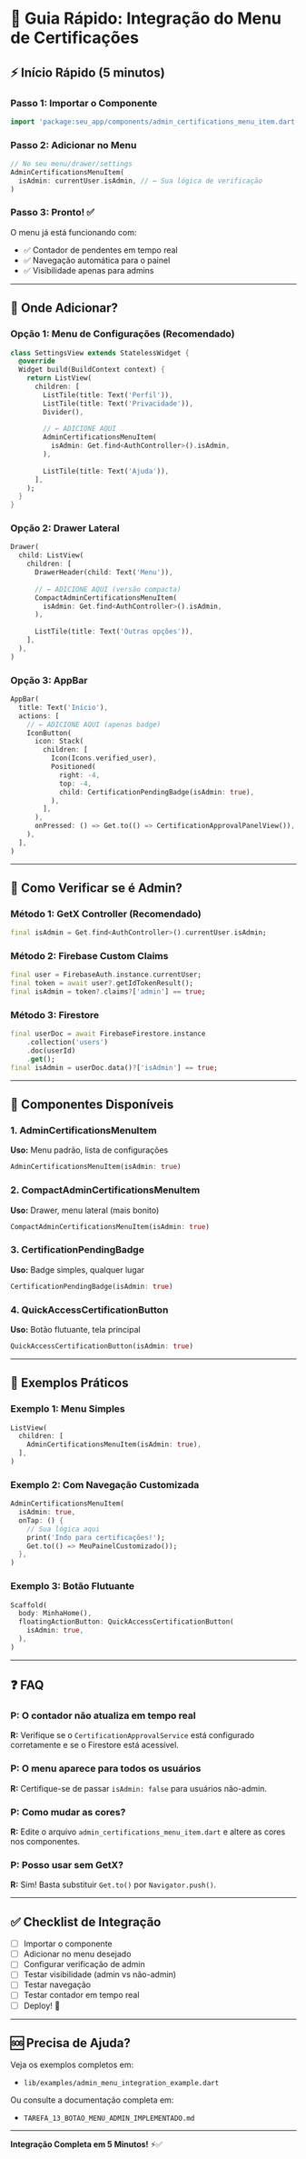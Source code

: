 # 🚀 Guia Rápido: Integração do Menu de Certificações

## ⚡ Início Rápido (5 minutos)

### Passo 1: Importar o Componente

```dart
import 'package:seu_app/components/admin_certifications_menu_item.dart';
```

### Passo 2: Adicionar no Menu

```dart
// No seu menu/drawer/settings
AdminCertificationsMenuItem(
  isAdmin: currentUser.isAdmin, // ← Sua lógica de verificação
)
```

### Passo 3: Pronto! ✅

O menu já está funcionando com:
- ✅ Contador de pendentes em tempo real
- ✅ Navegação automática para o painel
- ✅ Visibilidade apenas para admins

---

## 📍 Onde Adicionar?

### Opção 1: Menu de Configurações (Recomendado)

```dart
class SettingsView extends StatelessWidget {
  @override
  Widget build(BuildContext context) {
    return ListView(
      children: [
        ListTile(title: Text('Perfil')),
        ListTile(title: Text('Privacidade')),
        Divider(),
        
        // ← ADICIONE AQUI
        AdminCertificationsMenuItem(
          isAdmin: Get.find<AuthController>().isAdmin,
        ),
        
        ListTile(title: Text('Ajuda')),
      ],
    );
  }
}
```

### Opção 2: Drawer Lateral

```dart
Drawer(
  child: ListView(
    children: [
      DrawerHeader(child: Text('Menu')),
      
      // ← ADICIONE AQUI (versão compacta)
      CompactAdminCertificationsMenuItem(
        isAdmin: Get.find<AuthController>().isAdmin,
      ),
      
      ListTile(title: Text('Outras opções')),
    ],
  ),
)
```

### Opção 3: AppBar

```dart
AppBar(
  title: Text('Início'),
  actions: [
    // ← ADICIONE AQUI (apenas badge)
    IconButton(
      icon: Stack(
        children: [
          Icon(Icons.verified_user),
          Positioned(
            right: -4,
            top: -4,
            child: CertificationPendingBadge(isAdmin: true),
          ),
        ],
      ),
      onPressed: () => Get.to(() => CertificationApprovalPanelView()),
    ),
  ],
)
```

---

## 🔐 Como Verificar se é Admin?

### Método 1: GetX Controller (Recomendado)

```dart
final isAdmin = Get.find<AuthController>().currentUser.isAdmin;
```

### Método 2: Firebase Custom Claims

```dart
final user = FirebaseAuth.instance.currentUser;
final token = await user?.getIdTokenResult();
final isAdmin = token?.claims?['admin'] == true;
```

### Método 3: Firestore

```dart
final userDoc = await FirebaseFirestore.instance
    .collection('users')
    .doc(userId)
    .get();
final isAdmin = userDoc.data()?['isAdmin'] == true;
```

---

## 🎨 Componentes Disponíveis

### 1. AdminCertificationsMenuItem
**Uso:** Menu padrão, lista de configurações
```dart
AdminCertificationsMenuItem(isAdmin: true)
```

### 2. CompactAdminCertificationsMenuItem
**Uso:** Drawer, menu lateral (mais bonito)
```dart
CompactAdminCertificationsMenuItem(isAdmin: true)
```

### 3. CertificationPendingBadge
**Uso:** Badge simples, qualquer lugar
```dart
CertificationPendingBadge(isAdmin: true)
```

### 4. QuickAccessCertificationButton
**Uso:** Botão flutuante, tela principal
```dart
QuickAccessCertificationButton(isAdmin: true)
```

---

## 🎯 Exemplos Práticos

### Exemplo 1: Menu Simples

```dart
ListView(
  children: [
    AdminCertificationsMenuItem(isAdmin: true),
  ],
)
```

### Exemplo 2: Com Navegação Customizada

```dart
AdminCertificationsMenuItem(
  isAdmin: true,
  onTap: () {
    // Sua lógica aqui
    print('Indo para certificações!');
    Get.to(() => MeuPainelCustomizado());
  },
)
```

### Exemplo 3: Botão Flutuante

```dart
Scaffold(
  body: MinhaHome(),
  floatingActionButton: QuickAccessCertificationButton(
    isAdmin: true,
  ),
)
```

---

## ❓ FAQ

### P: O contador não atualiza em tempo real
**R:** Verifique se o `CertificationApprovalService` está configurado corretamente e se o Firestore está acessível.

### P: O menu aparece para todos os usuários
**R:** Certifique-se de passar `isAdmin: false` para usuários não-admin.

### P: Como mudar as cores?
**R:** Edite o arquivo `admin_certifications_menu_item.dart` e altere as cores nos componentes.

### P: Posso usar sem GetX?
**R:** Sim! Basta substituir `Get.to()` por `Navigator.push()`.

---

## ✅ Checklist de Integração

- [ ] Importar o componente
- [ ] Adicionar no menu desejado
- [ ] Configurar verificação de admin
- [ ] Testar visibilidade (admin vs não-admin)
- [ ] Testar navegação
- [ ] Testar contador em tempo real
- [ ] Deploy! 🚀

---

## 🆘 Precisa de Ajuda?

Veja os exemplos completos em:
- `lib/examples/admin_menu_integration_example.dart`

Ou consulte a documentação completa em:
- `TAREFA_13_BOTAO_MENU_ADMIN_IMPLEMENTADO.md`

---

**Integração Completa em 5 Minutos!** ⚡✅
